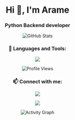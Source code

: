 <div align="center">


<h1 align="center">
  <h1>Hi 👋, I'm Arame</h1>
  <h3>Python Backend developer</h3>
</h1>


<img src="https://github-readme-stats.vercel.app/api?username=aramegab&show_icons=true&theme=radical&hide_border=true&count_private=true&include_all_commits=true" alt="GitHub Stats" />


<h3>🚀 Languages and Tools:</h3>
<p>
  <img src="https://skillicons.dev/icons?i=python,cs,dotnet,django,flask,fastapi,react,docker,postgres,mysql,redis,nginx,linux,git,github,figma,kali" />
</p>


<p>
  <img src="https://komarev.com/ghpvc/?username=aramegab&label=Profile+Views&color=blueviolet&style=flat" alt="Profile Views" />
</p>


<h3>📫 Connect with me:</h3>
<p>
  <a href="https://debugging_m0de.t.me/" target="_blank">
    <img src="https://img.shields.io/badge/Telegram-2CA5E0?style=for-the-badge&logo=telegram&logoColor=white" />
  </a>
</p>


<p align="center">
  <img src="https://media1.giphy.com/media/v1.Y2lkPTc5MGI3NjExcmR5OWs3dWRqMXJsZW83MWptN2FtZXhmY2UyZTZlaHhxM2VlY3ltcCZlcD12MV9pbnRlcm5hbF9naWZfYnlfaWQmY3Q9Zw/ZmHLGowrbwbao/giphy.webp">
</p>


<img src="https://github-readme-activity-graph.vercel.app/graph?username=aramegab&theme=react-dark&hide_border=true&area=true" alt="Activity Graph" />

</div>
